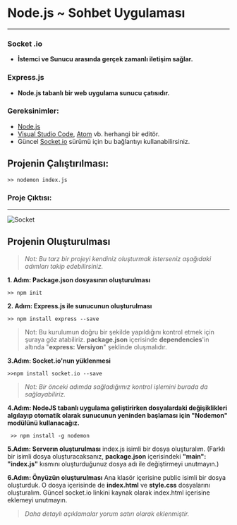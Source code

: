 # Node.js ~ Sohbet Uygulaması
---
### Socket .io
 * **İstemci ve Sunucu arasında gerçek zamanlı iletişim sağlar.** 
### Express.js
- **Node.js tabanlı bir web uygulama sunucu çatısıdır.**
 
### Gereksinimler:
* [Node.js]
* [Visual Studio Code], [Atom] vb. herhangi bir editör.
* Güncel [Socket.io] sürümü için bu bağlantıyı kullanabilirsiniz.

## Projenin Çalıştırılması:
```
>> nodemon index.js
```
### Proje Çıktısı:
---
![Socket](https://i.ibb.co/W5Z8LQp/Socket-io.gif)

## Projenin Oluşturulması
> *Not: Bu tarz bir projeyi kendiniz oluşturmak isterseniz aşağıdaki adımları takip edebilirsiniz.*

**1. Adım:  Package.json dosyasının oluşturulması**
```
>> npm init 
```

**2. Adım: Express.js ile sunucunun oluşturulması**
```
>> npm install express --save
```
> Not: Bu kurulumun doğru bir şekilde yapıldığını kontrol etmek için şuraya göz atabiliriz. **package.json** içerisinde **dependencies**'in altında "**express: Versiyon**" şeklinde oluşmalıdır.

**3.Adım: Socket.io'nun yüklenmesi**
```
>>npm install socket.io --save
```
> *Not: Bir önceki adımda sağladığımız kontrol işlemini burada da sağlayabiliriz.*

**4.Adım: NodeJS tabanlı uygulama geliştirirken dosyalardaki değişiklikleri algılayıp otomatik olarak sunucunun yeninden başlaması için "Nodemon" modülünü kullanacağız.**
```
 >> npm install -g nodemon
```
**5.Adım: Serverın oluşturulması**
index.js isimli bir dosya oluşturalım. (Farklı bir isimli dosya oluşturacaksanız, **package.json** içerisindeki **"main": "index.js"** kısmını oluşturduğunuz dosya adı ile değiştirmeyi unutmayın.)

**6.Adım: Önyüzün oluşturulması**
Ana klasör içerisine public isimli bir dosya oluşturduk. O dosya içerisinde de **index.html** ve **style.css** dosyalarını oluşturalım. Güncel socket.io linkini kaynak olarak index.html içerisine eklemeyi unutmayın.

> *Daha detaylı açıklamalar yorum satırı olarak eklenmiştir.*

   [Node.js]: <https://nodejs.org/en/>
   [Visual Studio Code]: <https://code.visualstudio.com/download>
   [Atom]: <https://atom.io>
   [Socket.io]: <https://cdnjs.com/libraries/socket.io>
 

